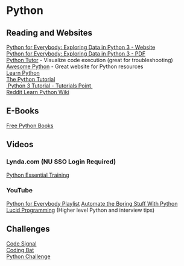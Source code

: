 # Python


## Reading and Websites

[Python for Everybody: Exploring Data in Python 3 - Website][1]  
[Python for Everybody: Exploring Data in Python 3 - PDF][2]  
[Python Tutor][3]  - Visualize code execution (great for troubleshooting)  
[Awesome Python][4] - Great website for Python resources      
[Learn Python][5]      
[The Python Tutorial][6]    
[ Python 3 Tutorial - Tutorials Point ][7]    
[Reddit Learn Python Wiki][8]     
## E-Books
[Free Python Books][9]       
## Videos
### Lynda.com (NU SSO Login Required)
[Python Essential Training][10]    
### YouTube
[Python for Everybody Playlist][11] 
[Automate the Boring Stuff With Python][12]   
[Lucid Programming][13]  (Higher level Python and interview tips)            
## Challenges
[Code Signal][14]    
[Coding Bat][15]    
[Python Challenge][16]   

[1]:	https://www.py4e.com/html3/ "Python For Everybody Website"
[2]:	http://do1.dr-chuck.com/pythonlearn/EN_us/pythonlearn.pdf "Python for Everybody: Exploring Data in Python 3 - PDF"
[3]:	http://pythontutor.com "Python Tutor"
[4]:	https://awesome-python.com "Awesome Python"
[5]:	http://learnpython.org/en/Welcome "Learn Python"
[6]:	https://docs.python.org/3/tutorial/index.html "The Python Tutorial"
[7]:	https://www.tutorialspoint.com/python3/ "Python 3 Tutorial - Tutorials Point"
[8]:	https://www.reddit.com/r/learnpython/wiki/index "Reddit Learn Python Wiki"
[9]:	https://github.com/EbookFoundation/free-programming-books/blob/master/free-programming-books.md#python "Free Python Books"
[10]:	https://www.lynda.com/Python-tutorials/Python-Essential-Training/614299-2.html?org=nu.edu "Python Essential Training"
[11]:	https://www.youtube.com/playlist?list=PLlRFEj9H3Oj7Bp8-DfGpfAfDBiblRfl5p "Python for Everybody Playlist"
[12]:	https://www.youtube.com/playlist?list=PL0-84-yl1fUnRuXGFe_F7qSH1LEnn9LkW "Automate the Boring Stuff with Python"
[13]:	https://www.youtube.com/c/LucidProgramming "Lucid Programming"
[14]:	https://codesignal.com "Code Signal"
[15]:	https://codingbat.com/python "Coding Bat"
[16]:	http://www.pythonchallenge.com "Python Challenge"